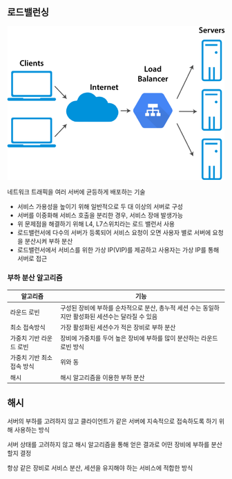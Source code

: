 ## 로드밸런싱

![loadbalancer](../image/loadbalancer.png)

네트워크 트래픽을 여러 서버에 균등하게 배포하는 기술

- 서비스 가용성을 높이기 위해 일반적으로 두 대 이상의 서버로 구성
- 서버를 이중화해 서비스 호출을 분리한 경우, 서비스 장애 발생가능
- 위 문제점을 해결하기 위해 L4, L7스위치라는 로드 밸런서 사용
- 로드밸런서에 다수의 서버가 등록되어 서비스 요청이 오면 사용자 별로 서버에 요청을 분산시켜 부하 분산
- 로드밸런서에서 서비스를 위한 가상 IP(VIP)를 제공하고 사용자는 가상 IP를 통해 서버로 접근

### 부하 분산 알고리즘

| 알고리즘 | 기능 |
| --- | --- |
| 라운드 로빈 | 구성된 장비에 부하를 순차적으로 분산, 총누적 세션 수는 동일하지만 활성화된 세션수는 달라질 수 있음 |
| 최소 접속방식 | 가장 활성화된 세션수가 적은 장비로 부하 분산 |
| 가중치 기반 라운드 로빈 | 장비에 가중치를 두어 높은 장비에 부하를 많이 분산하는 라운드 로빈 방식 |
| 가중치 기반 최소 접속 방식	 | 위와 동 |
| 해시 | 해시 알고리즘을 이용한 부하 분산 |

## 해시

서버의 부하를 고려하지 않고 클라이언트가 같은 서버에 지속적으로 접속하도록 하기 위해 사용하는 방식

서버 상태를 고려하지 않고 해시 알고리즘을 통해 얻은 결과로 어떤 장비에 부하를 분산할지 결정

항상 같은 장비로 서비스 분산, 세션을 유지해야 하는 서비스에 적합한 방식